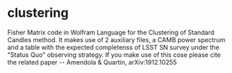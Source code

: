 # clustering
Fisher Matrix code in Wolfram Language for the Clustering of Standard Candles method. It makes use of 2 auxiliary files, a CAMB power spectrum and a table with the expected completenss of LSST SN survey under the "Status Quo" observing strategy.
If you make use of this cose please cite the related paper -- Amendola & Quartin, arXiv:1912.10255
